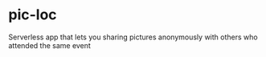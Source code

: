 # pic-loc
Serverless app that lets you sharing pictures anonymously with others who attended the same event 
